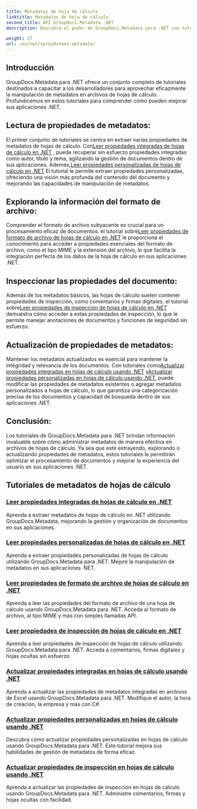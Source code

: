 ```yaml
---
title: Metadatos de hoja de cálculo
linktitle: Metadatos de hoja de cálculo
second_title: API GroupDocs.Metadata .NET
description: Descubra el poder de GroupDocs.Metadata para .NET con tutoriales sobre cómo leer y actualizar las propiedades de las hojas de cálculo. Eleve la manipulación de metadatos en sus aplicaciones .NET.

weight: 27
url: /es/net/spreadsheet-metadata/
---
```

## Introducción

GroupDocs.Metadata para .NET ofrece un conjunto completo de tutoriales destinados a capacitar a los desarrolladores para aprovechar eficazmente la manipulación de metadatos en archivos de hojas de cálculo. Profundicemos en estos tutoriales para comprender cómo pueden mejorar sus aplicaciones .NET.

## Lectura de propiedades de metadatos:
El primer conjunto de tutoriales se centra en extraer varias propiedades de metadatos de hojas de cálculo. Con[Leer propiedades integradas de hojas de cálculo en .NET](./read-built-in-properties-spreadsheets/) , puede recuperar sin esfuerzo propiedades integradas como autor, título y tema, agilizando la gestión de documentos dentro de sus aplicaciones. Además,[Leer propiedades personalizadas de hojas de cálculo en .NET](./read-custom-properties-spreadsheets/) El tutorial le permite extraer propiedades personalizadas, ofreciendo una visión más profunda del contenido del documento y mejorando las capacidades de manipulación de metadatos.

## Explorando la información del formato de archivo:
 Comprender el formato de archivo subyacente es crucial para un procesamiento eficaz de documentos. el tutorial sobre[Leer propiedades de formato de archivo de hojas de cálculo en .NET](./read-file-format-properties-spreadsheets/) le proporciona el conocimiento para acceder a propiedades esenciales del formato de archivo, como el tipo MIME y la extensión del archivo, lo que facilita la integración perfecta de los datos de la hoja de cálculo en sus aplicaciones .NET.

## Inspeccionar las propiedades del documento:
Además de los metadatos básicos, las hojas de cálculo suelen contener propiedades de inspección, como comentarios y firmas digitales. el tutorial sobre[Leer propiedades de inspección de hojas de cálculo en .NET](./read-inspection-properties-spreadsheets/) demuestra cómo acceder a estas propiedades de inspección, lo que le permite manejar anotaciones de documentos y funciones de seguridad sin esfuerzo.

## Actualización de propiedades de metadatos:
 Mantener los metadatos actualizados es esencial para mantener la integridad y relevancia de los documentos. Con tutoriales como[Actualizar propiedades integradas en hojas de cálculo usando .NET](./update-built-in-properties-spreadsheets/) y[Actualizar propiedades personalizadas en hojas de cálculo usando .NET](./update-custom-properties-spreadsheets/), puede modificar las propiedades de metadatos existentes o agregar metadatos personalizados a hojas de cálculo, lo que garantiza una categorización precisa de los documentos y capacidad de búsqueda dentro de sus aplicaciones .NET.

## Conclusión:
Los tutoriales de GroupDocs.Metadata para .NET brindan información invaluable sobre cómo administrar metadatos de manera efectiva en archivos de hojas de cálculo. Ya sea que esté extrayendo, explorando o actualizando propiedades de metadatos, estos tutoriales le permitirán optimizar el procesamiento de documentos y mejorar la experiencia del usuario en sus aplicaciones .NET.

## Tutoriales de metadatos de hojas de cálculo
### [Leer propiedades integradas de hojas de cálculo en .NET](./read-built-in-properties-spreadsheets/)
Aprenda a extraer metadatos de hojas de cálculo en .NET utilizando GroupDocs.Metadata, mejorando la gestión y organización de documentos en sus aplicaciones.
### [Leer propiedades personalizadas de hojas de cálculo en .NET](./read-custom-properties-spreadsheets/)
Aprenda a extraer propiedades personalizadas de hojas de cálculo utilizando GroupDocs.Metadata para .NET. Mejore la manipulación de metadatos en sus aplicaciones .NET.
### [Leer propiedades de formato de archivo de hojas de cálculo en .NET](./read-file-format-properties-spreadsheets/)
Aprenda a leer las propiedades del formato de archivo de una hoja de cálculo usando GroupDocs.Metadata para .NET. Acceda al formato de archivo, al tipo MIME y más con simples llamadas API.
### [Leer propiedades de inspección de hojas de cálculo en .NET](./read-inspection-properties-spreadsheets/)
Aprenda a leer propiedades de inspección de hojas de cálculo utilizando GroupDocs.Metadata para .NET. Acceda a comentarios, firmas digitales y hojas ocultas sin esfuerzo.
### [Actualizar propiedades integradas en hojas de cálculo usando .NET](./update-built-in-properties-spreadsheets/)
Aprenda a actualizar las propiedades de metadatos integradas en archivos de Excel usando GroupDocs.Metadata para .NET. Modifique el autor, la hora de creación, la empresa y más con C#.
### [Actualizar propiedades personalizadas en hojas de cálculo usando .NET](./update-custom-properties-spreadsheets/)
Descubra cómo actualizar propiedades personalizadas en hojas de cálculo usando GroupDocs.Metadata para .NET. Este tutorial mejora sus habilidades de gestión de metadatos de forma eficaz.
### [Actualizar propiedades de inspección en hojas de cálculo usando .NET](./update-inspection-properties-spreadsheets/)
Aprenda a actualizar las propiedades de inspección en hojas de cálculo usando GroupDocs.Metadata para .NET. Administre comentarios, firmas y hojas ocultas con facilidad.